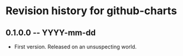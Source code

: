 # Revision history for github-charts

## 0.1.0.0  -- YYYY-mm-dd

* First version. Released on an unsuspecting world.
